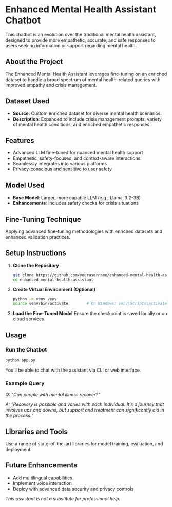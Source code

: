 # Enhanced Mental Health Assistant Chatbot

This chatbot is an evolution over the traditional mental health assistant, designed to provide more empathetic, accurate, and safe responses to users seeking information or support regarding mental health.

## About the Project

The Enhanced Mental Health Assistant leverages fine-tuning on an enriched dataset to handle a broad spectrum of mental health-related queries with improved empathy and crisis management.

## Dataset Used

- **Source**: Custom enriched dataset for diverse mental health scenarios.
- **Description**: Expanded to include crisis management prompts, variety of mental health conditions, and enriched empathetic responses.

## Features

- Advanced LLM fine-tuned for nuanced mental health support
- Empathetic, safety-focused, and context-aware interactions
- Seamlessly integrates into various platforms
- Privacy-conscious and sensitive to user safety

## Model Used

- **Base Model**: Larger, more capable LLM (e.g., Llama-3.2-3B)
- **Enhancements**: Includes safety checks for crisis situations

## Fine-Tuning Technique

Applying advanced fine-tuning methodologies with enriched datasets and enhanced validation practices.

## Setup Instructions

1. **Clone the Repository**
   ```bash
   git clone https://github.com/yourusername/enhanced-mental-health-assistant.git
   cd enhanced-mental-health-assistant
   ```

2. **Create Virtual Environment (Optional)**
   ```bash
   python -m venv venv
   source venv/bin/activate        # On Windows: venv\Scripts\activate
   ```

3. **Load the Fine-Tuned Model**
   Ensure the checkpoint is saved locally or on cloud services.

## Usage

### Run the Chatbot

```bash
python app.py
```
You’ll be able to chat with the assistant via CLI or web interface.

### Example Query

*Q: "Can people with mental illness recover?"*

*A: "Recovery is possible and varies with each individual. It's a journey that involves ups and downs, but support and treatment can significantly aid in the process."*

## Libraries and Tools

Use a range of state-of-the-art libraries for model training, evaluation, and deployment.

## Future Enhancements

- Add multilingual capabilities
- Implement voice interaction
- Deploy with advanced data security and privacy controls

*This assistant is not a substitute for professional help.*
